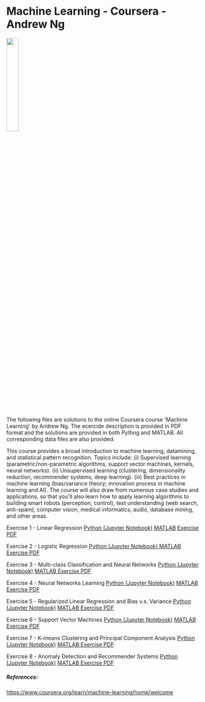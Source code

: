 # Machine Learning - Coursera - Andrew Ng
<IMG src='https://d3njjcbhbojbot.cloudfront.net/api/utilities/v1/imageproxy/https://coursera.s3.amazonaws.com/topics/ml/large-icon.png' width=25% height=25%><P>


The following files are solutions to the online Coursera course 'Machine Learning' by Andrew Ng. 
The ecercide description is provided in PDF format and the solutions are provided in both Pythng and MATLAB. All corresponding data files are also provided. <P>

This course provides a broad  introduction to machine learning, datamining, and statistical pattern recognition. Topics include:
(i) Supervised learning (parametric/non-parametric algorithms, support vector machines, kernels, neural networks). (ii) 
Unsupervised learning (clustering, dimensionality reduction, recommender systems, deep learning). (iii) Best practices in 
machine learning (bias/variance theory; innovation process in machine learning and AI). The course will also draw from 
numerous case studies and applications, so that you'll also learn how to apply learning algorithms to building smart robots 
(perception, control), text understanding (web search, anti-spam), computer vision, medical informatics, audio, database mining, 
and other areas.<P>
 

Exercise 1 - Linear Regression 
	<A href = 'https://github.com/michaelmorr82/Machine-Learning-Coursera-Andrew-Ng/blob/master/Assignment%201%20-%20Linear%20regression/ex1%20-%20Python/Exercise%201%20-%20Linear%20Regression.ipynb'> Python (Jupyter Notebook)</A>
	<A href = 'https://github.com/michaelmorr82/Machine-Learning-Coursera-Andrew-Ng/tree/master/Assignment%201%20-%20Linear%20regression/ex1%20-%20Matlab'> MATLAB</A>
	<A href = 'https://github.com/michaelmorr82/Machine-Learning-Coursera-Andrew-Ng/blob/master/Assignment%201%20-%20Linear%20regression/ex1.pdf'> Exercise PDF </A><BR>
	
	
Exercise 2 - Logistic Regression 
	<A href = 'https://github.com/michaelmorr82/Machine-Learning-Coursera-Andrew-Ng/blob/master/Assignment%202%20-%20Logistical%20regression/ex2%20-%20Python/Exercise2%20-%20Logistic%20Regerssion.ipynb'> Python (Jupyter Notebook) </A>
	<A href = 'https://github.com/michaelmorr82/Machine-Learning-Coursera-Andrew-Ng/tree/master/Assignment%202%20-%20Logistical%20regression/ex2%20-%20Matlab'> MATLAB </A>
	<A href = 'https://github.com/michaelmorr82/Machine-Learning-Coursera-Andrew-Ng/blob/master/Assignment%202%20-%20Logistical%20regression/ex2.pdf'> Exercise PDF </A>

Exercise 3 - Multi-class Classification and Neural Networks
	<A href = 'https://github.com/michaelmorr82/Machine-Learning-Coursera-Andrew-Ng/blob/master/Assignment%203%20-%20Multi%20Class%20Classification%20and%20Neural%20Networks/ex3%20-%20Python/Exercise%203%20-%20Multi%20class%20Classification%20and%20NN.ipynb'> Python (Jupyter Notebook)</A>
	<A href = 'https://github.com/michaelmorr82/Machine-Learning-Coursera-Andrew-Ng/tree/master/Assignment%203%20-%20Multi%20Class%20Classification%20and%20Neural%20Networks/ex3%20-%20Matlab'> MATLAB </A>
	<A href = 'https://github.com/michaelmorr82/Machine-Learning-Coursera-Andrew-Ng/blob/master/Assignment%203%20-%20Multi%20Class%20Classification%20and%20Neural%20Networks/ex3.pdf'> Exercise PDF </A>

Exercise 4 - Neural Networks Learning
	<A href = 'https://github.com/michaelmorr82/Machine-Learning-Coursera-Andrew-Ng/blob/master/Assignment%204%20-%20Neural%20Networs%20Learning/ex4%20-%20Python/Exercise%204%20-%20Neural%20Networks%20Learning.ipynb'> Python (Jupyter Notebook)</A>
	<A href = 'https://github.com/michaelmorr82/Machine-Learning-Coursera-Andrew-Ng/tree/master/Assignment%204%20-%20Neural%20Networs%20Learning/ex4%20-%20Matlab'> MATLAB </A>
	<A href = 'https://github.com/michaelmorr82/Machine-Learning-Coursera-Andrew-Ng/blob/master/Assignment%204%20-%20Neural%20Networs%20Learning/ex4.pdf'> Exercise PDF </A>

Exercise 5 - Regularized Linear Regression and Bias v.s. Variance 
	<A href = ''> Python (Jupyter Notebook)</A>
	<A href = 'https://github.com/michaelmorr82/Machine-Learning-Coursera-Andrew-Ng/tree/master/Assignment%205%20-%20%20Regularized%20Linear%20Regression%20and%20Bias%20v.s.%20Variance/ex5%20-%20Matlab'> MATLAB </A>
	<A href = 'https://github.com/michaelmorr82/Machine-Learning-Coursera-Andrew-Ng/blob/master/Assignment%205%20-%20%20Regularized%20Linear%20Regression%20and%20Bias%20v.s.%20Variance/ex5.pdf'> Exercise PDF </A>

Exercise 6 - Support Vector Machines 
	<A href = ''> Python (Jupyter Notebook)</A>
	<A href = 'https://github.com/michaelmorr82/Machine-Learning-Coursera-Andrew-Ng/tree/master/Assignment%206%20-%20Support%20Vector%20Machines/ex6%20-%20Matlab'> MATLAB </A>
	<A href = 'https://github.com/michaelmorr82/Machine-Learning-Coursera-Andrew-Ng/blob/master/Assignment%206%20-%20Support%20Vector%20Machines/ex6.pdf'> Exercise PDF </A>

Exercise 7 - K-means Clustering and Principal Component Analysis 
	<A href = ''> Python (Jupyter Notebook)</A>
	<A href = ''> MATLAB </A>
	<A href = ''> Exercise PDF </A>

Exercise 8 - Anomaly Detection and Recommender Systems
	<A href = ''> Python (Jupyter Notebook)</A>
	<A href = 'https://github.com/michaelmorr82/Machine-Learning-Coursera-Andrew-Ng/tree/master/Assignment%208%20-%20Anomaly%20Detection%20and%20Recommender%20Systems/ex8%20-%20Matlab'> MATLAB </A>
	<A href = 'https://github.com/michaelmorr82/Machine-Learning-Coursera-Andrew-Ng/blob/master/Assignment%208%20-%20Anomaly%20Detection%20and%20Recommender%20Systems/ex8.pdf'> Exercise PDF </A>

##### References:
https://www.coursera.org/learn/machine-learning/home/welcome